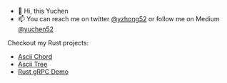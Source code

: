 - 👋 Hi, this Yuchen
- 📫 You can reach me on twitter [@yzhong52](https://twitter.com/yzhong52) or follow me on Medium [@yuchen52](https://medium.com/@yuchen52)

Checkout my Rust projects:

- [Ascii Chord](https://github.com/yzhong52/ascii_chord)
- [Ascii Tree](https://github.com/yzhong52/ascii_tree)
- [Rust gRPC Demo](https://github.com/yzhong52/rust_grpc_demo)
